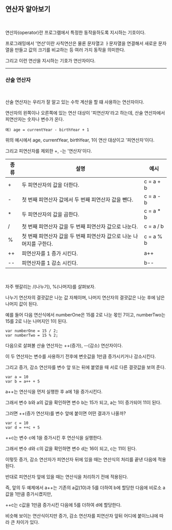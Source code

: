 ## 연산자 알아보기

<br>

연산자(operator)란 프로그램에서 특정한 동작을하도록 지시하는 기호이다.

프로그래밍에서 '연산'이란 사칙연산은 물론 문자열고 ㅏ문자열을 연결해서 새로운 문자열을 만들고 값의 크기를 비교하는 등 여러 가지 동작을 의미한다.

그리고 이런 연산을 지시하는 기호가 연산자이다.

***
### 산술 연산자

<br>

산술 연산자는 우리가 잘 알고 있는 수학 계산을 할 떄 사용하는 연산자이다.

연산자의 왼쪽이나 오른쪽에 있는 연산 대상이 '피연산자'라고 하는데, 산술 연산자에서 피연산자는 숫자나 변수가 온다.

    예) age = currentYear - birthYear + 1

위의 예시에서 age, currentYear, birthYear, 1이 연산 대상이고 '피연산자'이다.

그리고 피연산자를 제외한 +, -는 '연산자'이다.

|종류|설명|예시|
|----|----|----|
|+|두 피연산자의 값을 더한다.|c = a + b|
|-|첫 번째 피연산자 값에서 두 번째 피연산자 값을 뺀다.|c = a - b|
|*|두 피연산자의 값을 곱한다.|c = a * b|
|/|첫 번째 피연산자 값을 두 번째 피연산자 값으로 나눈다.|c = a / b|
|%|첫 번째 피연산자 값을 두 번째 피연산자 값으로 나눈 나머지를 구한다.|c = a % b|
|++|피연산자를 1 증가 시킨다.|a++|
|--|피연산자를 1 감소 시킨다.|b--|

<br>

자주 헷갈리는 /(나누기), %(나머지)를 살펴보자.

나누기 연산자의 결괏값은 나눈 값 자체이며, 나머지 연산자의 결괏값은 나눈 후에 남은 나머지 값이 된다.

예를 들어 다음 연산식에서 numberOne은 15를 2로 나눈 몫인 7이고, numberTwo는 15를 2로 나눈 나머지인 1이 된다.

    var numberOne = 15 / 2;
    var numberTwo = 15 % 2;

다음으로 살펴볼 산술 연산자는 ++(증가), --(감소) 연산자이다.

이 두 연산자는 변수를 사용하기 전후에 변숫값을 1만큼 증가시키거나 감소시킨다.

그리고 증가, 감소 연산자를 변수 앞 또는 뒤에 붙였을 때 서로 다른 결괏값을 보여 준다.

    var a = 10
    var b = a++ + 5

a++는 연산식을 먼저 실행한 후 a에 1을 증가시킨다.

그래서 변수 b와 a의 값을 확인하면 변수 b는 15가 되고, a는 1이 증가되어 11이 된다.

그러면 ++(증가 연산자)를 변수 앞에 붙이면 어떤 결과가 나올까?

    var c = 10
    var d = ++c + 5

++c는 변수 c에 1을 증가시킨 후 연산식을 실행한다.

그래서 변수 d와 c의 값을 확인하면 변수 d는 16이 되고, c는 11이 된다.

이렇듯 증가, 감소 연산자가 피연산자 뒤에 있을 때는 연산식의 처리를 끝낸 다음에 적용된다.

반대로 피연산자 앞에 있을 때는 연산식을 처리하기 전에 적용된다.

즉, 앞의 두 예제에서 a++는 기존의 a값(10)과 5를 더하여 b에 할당한 다음에 비로소 a값을 1만큼 증가시켰지만,

++c는 c값을 1만큼 증가시킨 다음에 5를 더하여 d에 할당한다.

비슷해 보이는 연산식이지만 증가, 감소 연산자를 피연산자 앞뒤 어디에 붙이느냐에 따라 큰 차이가 있다.
